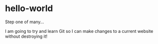 # hello-world
Step one of many...

I am going to try and learn Git so I can make changes to a current website without destroying it!
